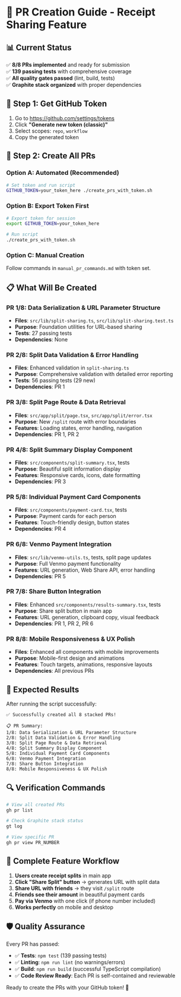 # 🚀 PR Creation Guide - Receipt Sharing Feature

## 📊 Current Status
✅ **8/8 PRs implemented** and ready for submission  
✅ **139 passing tests** with comprehensive coverage  
✅ **All quality gates passed** (lint, build, tests)  
✅ **Graphite stack organized** with proper dependencies

## 🔐 Step 1: Get GitHub Token

1. Go to https://github.com/settings/tokens
2. Click **"Generate new token (classic)"**
3. Select scopes: `repo`, `workflow`
4. Copy the generated token

## 🚀 Step 2: Create All PRs

### Option A: Automated (Recommended)
```bash
# Set token and run script
GITHUB_TOKEN=your_token_here ./create_prs_with_token.sh
```

### Option B: Export Token First
```bash
# Export token for session
export GITHUB_TOKEN=your_token_here

# Run script
./create_prs_with_token.sh
```

### Option C: Manual Creation
Follow commands in `manual_pr_commands.md` with token set.

## 📋 What Will Be Created

### PR 1/8: Data Serialization & URL Parameter Structure
- **Files**: `src/lib/split-sharing.ts`, `src/lib/split-sharing.test.ts`
- **Purpose**: Foundation utilities for URL-based sharing
- **Tests**: 27 passing tests
- **Dependencies**: None

### PR 2/8: Split Data Validation & Error Handling  
- **Files**: Enhanced validation in `split-sharing.ts`
- **Purpose**: Comprehensive validation with detailed error reporting
- **Tests**: 56 passing tests (29 new)
- **Dependencies**: PR 1

### PR 3/8: Split Page Route & Data Retrieval
- **Files**: `src/app/split/page.tsx`, `src/app/split/error.tsx`
- **Purpose**: New `/split` route with error boundaries
- **Features**: Loading states, error handling, navigation
- **Dependencies**: PR 1, PR 2

### PR 4/8: Split Summary Display Component
- **Files**: `src/components/split-summary.tsx`, tests
- **Purpose**: Beautiful split information display
- **Features**: Responsive cards, icons, date formatting
- **Dependencies**: PR 3

### PR 5/8: Individual Payment Card Components
- **Files**: `src/components/payment-card.tsx`, tests  
- **Purpose**: Payment cards for each person
- **Features**: Touch-friendly design, button states
- **Dependencies**: PR 4

### PR 6/8: Venmo Payment Integration
- **Files**: `src/lib/venmo-utils.ts`, tests, split page updates
- **Purpose**: Full Venmo payment functionality
- **Features**: URL generation, Web Share API, error handling
- **Dependencies**: PR 5

### PR 7/8: Share Button Integration
- **Files**: Enhanced `src/components/results-summary.tsx`, tests
- **Purpose**: Share split button in main app
- **Features**: URL generation, clipboard copy, visual feedback
- **Dependencies**: PR 1, PR 2, PR 6

### PR 8/8: Mobile Responsiveness & UX Polish
- **Files**: Enhanced all components with mobile improvements
- **Purpose**: Mobile-first design and animations
- **Features**: Touch targets, animations, responsive layouts
- **Dependencies**: All previous PRs

## 🎯 Expected Results

After running the script successfully:

```
✅ Successfully created all 8 stacked PRs!

📋 PR Summary:
1/8: Data Serialization & URL Parameter Structure
2/8: Split Data Validation & Error Handling  
3/8: Split Page Route & Data Retrieval
4/8: Split Summary Display Component
5/8: Individual Payment Card Components
6/8: Venmo Payment Integration
7/8: Share Button Integration
8/8: Mobile Responsiveness & UX Polish
```

## 🔍 Verification Commands

```bash
# View all created PRs
gh pr list

# Check Graphite stack status  
gt log

# View specific PR
gh pr view PR_NUMBER
```

## 🌟 Complete Feature Workflow

1. **Users create receipt splits** in main app
2. **Click "Share Split" button** → generates URL with split data
3. **Share URL with friends** → they visit `/split` route
4. **Friends see their amount** in beautiful payment cards
5. **Pay via Venmo** with one click (if phone number included)
6. **Works perfectly** on mobile and desktop

## 🛡️ Quality Assurance

Every PR has passed:
- ✅ **Tests**: `npm test` (139 passing tests)
- ✅ **Linting**: `npm run lint` (no warnings/errors)
- ✅ **Build**: `npm run build` (successful TypeScript compilation)
- ✅ **Code Review Ready**: Each PR is self-contained and reviewable

Ready to create the PRs with your GitHub token! 🎉